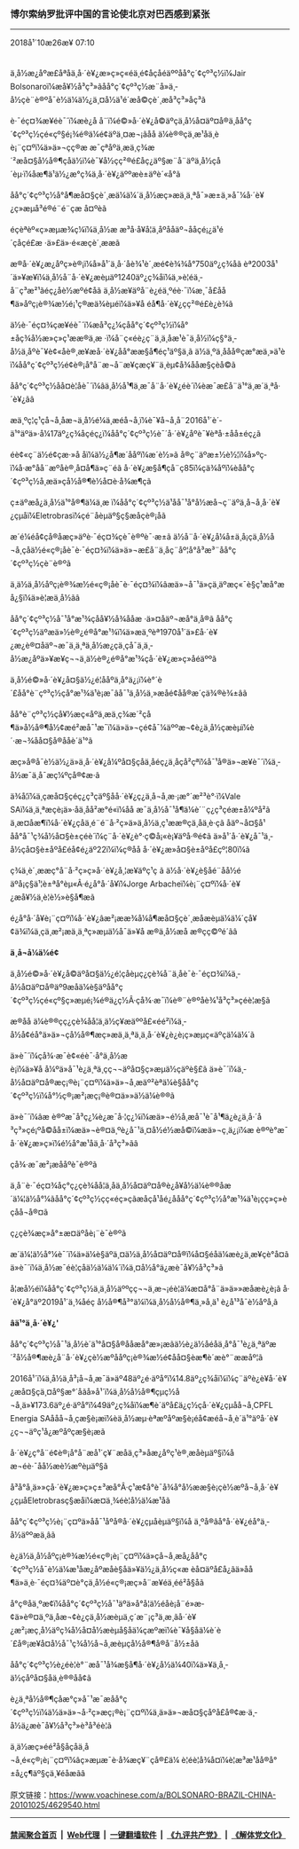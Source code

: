 ### 博尔索纳罗批评中国的言论使北京对巴西感到紧张 
------------------------

<div class="published">
 <span class="date" title="ä¸­å½æ¶é´">
  <time datetime="2018-10-26T07:10:38+08:00">
   2018å¹´10æ26æ¥ 07:10
  </time>
 </span>
</div>
<br/>
<div class="wsw">
 <p lang="EN-US" paraeid="{2a0dd443-3078-482a-bd9d-aa3066a505bd}{33}" paraid="2107309853" xml:lang="EN-US">
  ä¸­å½æ¿åºæ­£åªåä¸å·´è¥¿æ»ç»ç«éä¸­é¢åçåéäººåå°ç´¢çº³ç½ï¼Jair Bolsonaroï¼æå¥½å³ç³»ãåå°ç´¢çº³ç½æ¨å»ä¸­å½çè¨è®ºå¯è½ä¼ä½¿ä¸¤å½ä¹é´æå©çè´¸æå³ç³»åç³ã
 </p>
 <p paraeid="{d4c714f2-2087-449a-a189-5aa86bc77111}{169}" paraid="160115460">
  è·¯éç¤¾æ¥éè¯´ï¼æè¿å å¨ï¼é©»å·´è¥¿å©äºçä¸­å½å¤äº¤å®ä¸åå°ç´¢çº³ç½çé«çº§é¡¾é®ä¼é¢äºä¸¤æ¬¡ãåå ä¼è®®çä¸­æ¹åä¸èè¡¨ç¤ºï¼ä»ä»¬çç®æ æ¯çªåºä¸æä¸ç¾æ´²æå¤§å½å®¶çåä½ï¼è¯¥å½çç²®é£åç¿äº§æ¨å¨äºä¸­å½çå´èµ·ï¼åæ¶ä¹ä½¿æ°ç¾ä¸å·´è¥¿äººæè±äºè´«å°ã
 </p>
 <p lang="EN-US" paraeid="{c954c94c-eb4c-4edf-8d28-3c626f91021c}{54}" paraid="804494566" xml:lang="EN-US">
  åå°ç´¢çº³ç½å°å¶æå¤§çè´¸æä¼ä¼´ä¸­å½æç»æä¸ä¸ªå¯»æ±ä¸»å¯¼å·´è¥¿ç»æµå³é®é¨é¨çæ å¤ºèã
 </p>
 <p lang="EN-US" paraeid="{c954c94c-eb4c-4edf-8d28-3c626f91021c}{175}" paraid="555568169" xml:lang="EN-US">
  éçèªèº«ç»æµæ¾ç¼ï¼ä¸­å½æ æ³å·å¥å¦ä¸åºååäº¬ååçé¡¿ä¹é´çåçé£æ ·ä»£ä»·é«æçè´¸ææã
 </p>
 <p lang="EN-US" paraeid="{c954c94c-eb4c-4edf-8d28-3c626f91021c}{218}" paraid="1267855335" xml:lang="EN-US">
  æ®å·´è¥¿æ¿åºç»è®¡ï¼å»å¹´ä¸­å·´åè¾¹è´¸æé¢è¾¾å°750äº¿ç¾åã èª2003å¹´ä»¥æ¥ï¼ä¸­å½å¨å·´è¥¿æèµäº1240äº¿ç¾åï¼ä¸»è¦éä¸­å¨ç³æ²¹ãéç¿åè½æºé¢åã ä¸­å½æ¥äºå¨è¿éä¸ºéè·¯ï¼æ¸¯å£åå¶ä»åºç¡è®¾æ½é¡¹ç®æä¾èµéï¼ä»¥å éå¶å·´è¥¿çç²®é£è¿è¾ã
 </p>
 <p lang="EN-US" paraeid="{0ca04a8a-daae-4b8f-8aac-2765d0d4e9b5}{18}" paraid="1141823462" xml:lang="EN-US">
  ä½è·¯éç¤¾çæ¥éè¯´ï¼æå³ç¿¼çåå°ç´¢çº³ç½ï¼å°±åç¾å½æ»ç»ç¹ææ®ä¸æ ·ï¼å¨ç«éè¿ç¨ä¸­ä¸åæ¹è¯ä¸­å½ï¼ç§°ä¸­å½ä¸åºè¯¥è¢«åè®¸æ¥æå·´è¥¿åå°ææ§å¶éç¹äº§ä¸ã ä½ä¸ºä¸ååå®çæ°æä¸»ä¹èï¼åå°ç´¢çº³ç½é¢è®¡å°å¨æ¬å¨æ¥çæç¥¨ä¸­èµ¢å¾ååæ§çèå©ã
 </p>
 <p lang="EN-US" paraeid="{0ca04a8a-daae-4b8f-8aac-2765d0d4e9b5}{139}" paraid="281145347" xml:lang="EN-US">
  åå°ç´¢çº³ç½åå¤è­¦åè¯´ï¼âä¸­å½å¹¶ä¸æ¯å¨å·´è¥¿éè´­ï¼èæ¯æ­£å¨ä¹°ä¸æ´ä¸ªå·´è¥¿ãâ
 </p>
 <p paraeid="{d4c714f2-2087-449a-a189-5aa86bc77111}{201}" paraid="965483688">
  æä¸ºç¦ç¹çå¬å¸åæ¬ä¸­å½é¼ä¸æéå¬å¸ï¼è¯¥å¬å¸å¨2016å¹´è´­ä¹°äºä»·å¼17äº¿ç¾åçéç¿ï¼åå°ç´¢çº³ç½è¯´å·´è¥¿åºè¯¥èªå·±åå±éç¿ã
 </p>
 <p lang="EN-US" paraeid="{9860369f-0edc-465a-998e-b6b320ccd9df}{5}" paraid="1660817014" xml:lang="EN-US">
  éè¢«ç¨ä½é¢çæ·»å åï¼ä½¿å¶æ´ååºï¼æ´è½»ã å®ç¨äºæ±½è½¦ï¼å»ºç­ï¼å·æ°åå¨æºåè®¸å¤å¶ä»ç¨éã å·´è¥¿æ§å¶çå¨ç85ï¼çä¾åºï¼èåå°ç´¢çº³ç½å¸æä»çå½å®¶è½å¤è·å¾æ¶çã
 </p>
 <p lang="EN-US" paraeid="{9860369f-0edc-465a-998e-b6b320ccd9df}{92}" paraid="1593555157" xml:lang="EN-US">
  ç±äºæå¿ä¸­å½ä¹°å®¶ä¼ä¸­æ ï¼åå°ç´¢çº³ç½ä¹åå¯¹å°å½æå¬ç¨äºä¸å¬å¸å·´è¥¿çµåï¼Eletrobrasï¼çé¨åèµäº§ç§æåçè®¡åã
 </p>
 <p aria-level="3" lang="EN-US" paraeid="{9860369f-0edc-465a-998e-b6b320ccd9df}{190}" paraid="749691890" role="heading" xml:lang="EN-US">
  æ´é¼éå¢çå®åæç»äºè·¯éç¤¾çè¯è®ºè¯·æ±ã ä½å¨å·´è¥¿å¼å±ä¸å¡çä¸­å½å¬å¸çå­ä½é«ç®¡åè¯è·¯éç¤¾ï¼ä»ä»¬æ­£å¨ä¸åç¨åº¦å°å³æ³¨åå°ç´¢çº³ç½çè¨è®ºã
 </p>
 <p lang="EN-US" paraeid="{066528e5-0955-4d28-aeb6-938f31e671ab}{223}" paraid="1777795650" xml:lang="EN-US">
  ä¸ä½ä¸­å½åºç¡è®¾æ½é«ç®¡åè¯è·¯éç¤¾ï¼âæä»¬å¯¹ä»çä¸äºæç«¯è§ç¹æå°æå¿§ï¼ä»è­¦æä¸­å½ãâ
 </p>
 <p lang="EN-US" paraeid="{0cd32ea6-f8d1-46c2-a934-82fc392ed691}{24}" paraid="1460303398" xml:lang="EN-US">
  åå°ç´¢çº³ç½å¯¹å°æ¹¾çåå¥½å¾ååæ ·ä»¤åäº¬æå°ä¸å®ã åå°ç´¢çº³ç½äºæä»½è®¿é®å°æ¹¾ï¼ä»æä¸ºèª1970å¹´ä»£å·´è¥¿æ¿è®¤åäº¬æ¯ä¸ä¸ªä¸­å½æ¿ç­ä¸çå¯ä¸ä¸­å½æ¿åºä»¥æ¥ç¬¬ä¸ä½è®¿é®å°æ¹¾çå·´è¥¿æ»ç»åéäººã
 </p>
 <p lang="EN-US" paraeid="{23f42b54-1264-4abc-be3e-835bd92ff4a0}{14}" paraid="1548037736" xml:lang="EN-US">
  ä¸­å½é©»å·´è¥¿å¤§ä½¿é¦ååºä¸å°ä¿¡ï¼è°´è´£åå°è¨çº³ç½çå°æ¹¾ä¹è¡æ¯âå¯¹ä¸­å½ä¸»æåé¢åå®æ´çä¾®è¾±âã
 </p>
 <p lang="EN-US" paraeid="{23f42b54-1264-4abc-be3e-835bd92ff4a0}{118}" paraid="653540003" xml:lang="EN-US">
  åå°è¨çº³ç½çå¥½æç«åºä¸æä¸ç¾æ´²çå¶ä»å½å®¶å½¢æé²æå¯¹æ¯ï¼ä»ä»¬çé¢å¯¼äººæ¬¢è¿ä¸­å½çæèµï¼è´·æ¬¾åå¤§å®ååè´­ä¹°ã
 </p>
 <p lang="EN-US" paraeid="{23f42b54-1264-4abc-be3e-835bd92ff4a0}{213}" paraid="1619349963" xml:lang="EN-US">
  æç»å®å¯è½ä½¿ä»ä¸å·´è¥¿å¼ºå¤§çåä¸åéç¿ä¸åçå²çªï¼å¯¹å®ä»¬æ¥è¯´ï¼ä¸­å½æ¯ä¸å¯æç¼ºçå®¢æ·ã
 </p>
 <p lang="EN-US" paraeid="{23f42b54-1264-4abc-be3e-835bd92ff4a0}{191}" paraid="1774970207" xml:lang="EN-US">
  ä¾å¦ï¼ä¸çæå¤§çéç¿ç³çäº§åå·´è¥¿ç¿ä¸å¬å¸æ·¡æ°´æ²³è°·ï¼Vale SAï¼ä¸ä¸ªæçè¡ä»·åä¸åå²æ°é«ï¼åå æ¯ä¸­å½å¯¹å¶ä¼è´¨ç¿ç³çéæ±å¼ºå²ã
  <br/>
  ä¸æ­¤åæ¶ï¼å·´è¥¿çåä¸é¨é¨å·²ç»ä»ä¸­å½ä¸ç¹ææ®çä¸åä¸­è·çã åäº¬å¤§å¹åå°å¯¹ç¾å½å¤§è±çéè´­ï¼ç¨å·´è¥¿è°·ç©å¡«è¡¥äºå·®é¢ã ä»å¹´å·´è¥¿å¯¹ä¸­å½çå¤§è±åºå£éå¢é¿äº22ï¼ï¼ç®åå å·´è¥¿æ»å¤§è±åºå£çº¦80ï¼ã
 </p>
 <p lang="EN-US" paraeid="{23f42b54-1264-4abc-be3e-835bd92ff4a0}{193}" paraid="1525293375" xml:lang="EN-US">
  ç¾ä¸­è´¸ææç°å¨å·²ç»ç»å·´è¥¿å¸¦æ¥äºç­¹ç ã ä½å·´è¥¿è§åé¨åå½éäºå¡ç§ä¹¦è±ªå°èµ«Â·é¿å°å·´å¥ï¼Jorge Arbacheï¼è¡¨ç¤ºï¼å·´è¥¿æå¥½ä¸è¦è½»è§å¶æã
 </p>
 <p lang="EN-US" paraeid="{23f42b54-1264-4abc-be3e-835bd92ff4a0}{176}" paraid="1834742424" xml:lang="EN-US">
  é¿å°å·´å¥è¡¨ç¤ºï¼å·´è¥¿âæ²¡ææ¾å¼å¶æå¤§çè´¸æåæèµä¼ä¼´çå¥¢ä¾ï¼ä¸çä¸æ²¡æä¸ä¸ªç»æµä½å¯ä»¥å æ®ä¸­å½æå æ®çç©ºé´ãâ
 </p>
 <p lang="EN-US" paraeid="{cd91b11d-8ddd-4f53-99dc-6611f5129e55}{151}" paraid="2016922483" xml:lang="EN-US">
  <strong>
   ä¸å¬å¼ä¼é¢
  </strong>
 </p>
 <p lang="EN-US" paraeid="{dcef756d-26ed-423a-a112-fca67c2a3def}{115}" paraid="1272694154" xml:lang="EN-US">
  ä¸­å½é©»å·´è¥¿å©äºå¤§ä½¿é¦çåèµç¿çè¾å¨ä¸åè¯è·¯éç¤¾ï¼ä¸­å½å¤äº¤å®äº9æåä¼è§äºåå°ç´¢çº³ç½çé«çº§ç»æµé¡¾é®ä¿ç½Â·çå¾·æ¯ï¼è®¨è®ºåè¾¹å³ç³»çéè¦æ§ã
 </p>
 <p lang="EN-US" paraeid="{cd91b11d-8ddd-4f53-99dc-6611f5129e55}{114}" paraid="664216239" xml:lang="EN-US">
  æ®åå ä¼è®®çç¿çè¾åå¦ä¸ä½ç¥æäººå£«éé²ï¼ä¸­å½å¢éå°ä»ä»¬çå½å®¶æç»æä¸ä¸ªä¸ä¸å·´è¥¿è¿è¡ç»æµç«äºçä¼ä¼´ã
 </p>
 <p lang="EN-US" paraeid="{cd91b11d-8ddd-4f53-99dc-6611f5129e55}{141}" paraid="771571468" xml:lang="EN-US">
  ä»è¯´ï¼çå¾·æ¯è¢«éè¯·å°ä¸­å½æè¡ï¼ä»¥å å¼ºä»å¯¹è¿ä¸ªä¸çç¬¬äºå¤§ç»æµä½çäºè§£ã ä»è¯´ï¼ä¸­å½å¤äº¤å®æç¡®è¡¨ç¤ºï¼ä»ä»¬å¸æäº²èªä¼è§åå°ç´¢çº³ç½ï¼å°½ç®¡æ²¡æç¡®è®¤ä»»ä½ä¼è®®ã
 </p>
 <p lang="EN-US" paraeid="{fa116cef-467c-4f99-87d3-74ee64c3d9c4}{70}" paraid="1564655740" xml:lang="EN-US">
  ä»è¯´ï¼âæ è®ºæ¯å³ç¿¼è¿æ¯å·¦ç¿¼ï¼æä»¬é½å¸æå¯¹è¯å¹¶ä¿è¿ä¸­å·´å³ç³»çé¡ºå©åå±ï¼æä»¬è®¤ä¸ºè¿å¯¹ä¸¤å½é½æå©ï¼æä»¬ç¸ä¿¡ï¼æ è®ºè°æ¯å·´è¥¿æ»ç»ï¼é½å°æ¹åä¸­å·´å³ç³»ãâ
 </p>
 <p lang="EN-US" paraeid="{fa116cef-467c-4f99-87d3-74ee64c3d9c4}{171}" paraid="985863315" xml:lang="EN-US">
  çå¾·æ¯æ²¡æååºè¯è®ºã
 </p>
 <p lang="EN-US" paraeid="{dcef756d-26ed-423a-a112-fca67c2a3def}{204}" paraid="154175036" xml:lang="EN-US">
  ä¸å¨è·¯éç¤¾åç°ç¿çè¾åå¦ä¸åä¸­å½å¤äº¤å®è¿å¥å½ä¼è®®åæ´ä¼¦ä½å°¼ãåå°ç´¢çº³ç½çç«éç»çãæåçå¹åé¿ååå°ç´¢çº³ç½å°æ¹¾ä¹è¡çç»ç»èçåå¬å®¤ã
 </p>
 <p lang="EN-US" paraeid="{fa116cef-467c-4f99-87d3-74ee64c3d9c4}{247}" paraid="2035650731" xml:lang="EN-US">
  ç¿çè¾æç»å°±æ­¤äºåè¡¨è¯è®ºã
 </p>
 <p lang="EN-US" paraeid="{c48ae3c0-9c43-4527-b28b-04b982970933}{131}" paraid="1264377169" xml:lang="EN-US">
  æ´ä¼¦ä½å°¼è¯´ï¼ä»ä¼è§äºä¸¤ä½ä¸­å½å¤äº¤å®ï¼å¤§éåä¼æè¿ä¸æ­¥çè°å¤ã ä»è¯´ï¼ä¸­å½æ¯éè¦çåä½ä¼ä¼´ï¼ä¸¤å½å°ä¿æè¯å¥½å³ç³»ã
 </p>
 <p lang="EN-US" paraeid="{c48ae3c0-9c43-4527-b28b-04b982970933}{133}" paraid="813075991" xml:lang="EN-US">
  å¦æå½éï¼åå°ç´¢çº³ç½ä¸ä¸­å½äººçç¬¬ä¸æ¬¡éè¦ä¼æ¤å°å¨ä»ä»»æåæè¿è¡ã å·´è¥¿å°äº2019å¹´ä¸¾åéç å½å®¶å³°ä¼ï¼ä¸­å½å½å®¶ä¸»å¸­ä¹ è¿å¹³å¯è½åºå¸­ã
 </p>
 <p lang="EN-US" paraeid="{c48ae3c0-9c43-4527-b28b-04b982970933}{133}" paraid="813075991" xml:lang="EN-US">
  <strong>
   âä¹°ä¸å·´è¥¿'
  </strong>
 </p>
 <p lang="EN-US" paraeid="{89444416-a6f6-4fb7-a480-d975904b7dcc}{211}" paraid="653165383" xml:lang="EN-US">
  åå°ç´¢çº³ç½å¯¹ä¸­å½è´­ä¹°å¤§å®ååæå°æ»¡æãä½è¿ä½åéåä¸å°å¯¹è¿ä¸ªäºæ´²å½å®¶æè¿å¨å·´è¥¿çè½æºååºç¡è®¾æ½é¢åå¤§èæ¶è´­æè°¨ææåº¦ã
 </p>
 <p lang="EN-US" paraeid="{89444416-a6f6-4fb7-a480-d975904b7dcc}{254}" paraid="1184122542" xml:lang="EN-US">
  2016å¹´ï¼ä¸­å½ä¸å³¡å¬å¸æ¯ä»äº48äº¿é·äºå°ï¼14.8äº¿ç¾åï¼ï¼ç¨äºè¿è¥å·´è¥¿æå¤§çä¸¤åº§æ°´åãå»å¹´ï¼ä¸­å½å½å®¶çµç½å¬å¸ä»¥173.6äº¿é·äºå°ï¼49äº¿ç¾åï¼æ¶è´­äºå£ä¿ç½çå·´è¥¿çµåå¬å¸CPFL Energia SAåå­å¬å¸çæ§è¡æï¼èä¸­å½æµ·èªæºåºæ§è¡éå¢æéå¬å¸è´­ä¹°äºå·´è¥¿ç¬¬äºç¹å¿æºåºçæ§è¡æã
 </p>
 <p lang="EN-US" paraeid="{bc8ac2ae-5582-46bd-ac7b-6c13df4368ec}{117}" paraid="1441250998" xml:lang="EN-US">
  å·´è¥¿ç°å¨é¢è®¡å°å¨æå¹´ç¥¨æåä¸ç³»åæ¿åºç¹è®¸æåèµäº§ï¼åæ¬éè·¯åå½æè½æºèµäº§ã
 </p>
 <p lang="EN-US" paraeid="{bc8ac2ae-5582-46bd-ac7b-6c13df4368ec}{119}" paraid="968089811" xml:lang="EN-US">
  å³å°å¸ä»»çå·´è¥¿æ»ç»ç±³æ­å°Â·ç¹æ¢å°è¯å¾å°å½ææ§è¡çè½æºå¬å¸å·´è¥¿çµåEletrobrasç§æåï¼æ­¤ä¸¾éè¦å½ä¼æ¹åã
 </p>
 <p lang="EN-US" paraeid="{bc8ac2ae-5582-46bd-ac7b-6c13df4368ec}{187}" paraid="1244637191" xml:lang="EN-US">
  åå°ç´¢çº³ç½è¡¨ç¤ºä»åå¯¹åºå®å·´è¥¿çµåèµäº§ï¼å ä¸ºå®âå°å·´è¥¿éå°ä¸­å½äººæä¸­âã
 </p>
 <p lang="EN-US" paraeid="{bc8ac2ae-5582-46bd-ac7b-6c13df4368ec}{174}" paraid="1042683811" xml:lang="EN-US">
  è¿ä½ä¸­å½åºç¡è®¾æ½é«ç®¡è¡¨ç¤ºï¼ä»çå¬å¸æå¿åå°ç´¢çº³ç½å¯è½ä¼æ¹åæ¿åºæåè§åä»¥ä½¿ä¸­å½ç«æ èå¤äºå£å¿ãä»åå¶ä»ä¸è·¯éç¤¾äº¤è°çä¸­å½é«ç®¡æç»å¨æ¥éä¸­éé²å§åã
 </p>
 <p lang="EN-US" paraeid="{bc8ac2ae-5582-46bd-ac7b-6c13df4368ec}{176}" paraid="1426559029" xml:lang="EN-US">
  å°ç®åä¸ºæ­¢ï¼åå°ç´¢çº³ç½å¯¹äºä»å°å¦ä½éåè¡å¨é»æ­¢ä»è®¤ä¸ºä¸åæ¬¢è¿çä¸­å½æèµä¸ç´æ¨¡ç³ä¸æ¸ãå·´è¥¿æ²¡æç¸å½äºç¾å½å¤å½æèµå§åä¼çæºæï¼è¯¥å§åä¼è´è´£å®¡æ¥å¤å½å¯¹ç¾å½å¬å¸æèµçå½å®¶å®å¨å½±åã
 </p>
 <p paraeid="{b21133c1-5c0f-4aa0-b676-40da27c7a17f}{128}" paraid="1190106279">
  åå°ç´¢çº³ç½è¿éè¦è°¨æå¯¹å¾æ§å¶å·´è¥¿å½ä¼40ï¼ä»¥ä¸å¸­ä½çåºå¤§åä¸è®®åå¢ã
 </p>
 <p lang="EN-US" paraeid="{89444416-a6f6-4fb7-a480-d975904b7dcc}{74}" paraid="1909942403" xml:lang="EN-US">
  è¿ä¸ªå½å®¶çåæ°ç»å¯¹æ¯æåå°ç´¢çº³ç½ï¼ä½ä»ä»¬å·²ç»æç¡®è¡¨ç¤ºï¼ä¸ä»ä»¬æå¤§çåºå£å®¢æ·ä¸­å½ä¿æè¯å¥½å³ç³»è³å³éè¦ã
 </p>
 <p lang="EN-US" paraeid="{3df10dfa-f04b-400d-bfe8-232101f0bd93}{149}" paraid="1158910247" xml:lang="EN-US">
  ä¸ä½æç»éé²å§åçåä¸å¬å¸é«ç®¡è¡¨ç¤ºï¼âç»æµæ¯è·å¾æç¥¨çå®£ä¼ è¦éè¦å¾å¤ï¼è¦æ³æ¹åå®å°±å¿ç¶äº§çä¸¥éåæãâ
 </p>
</div>

原文链接：https://www.voachinese.com/a/BOLSONARO-BRAZIL-CHINA-20101025/4629540.html


------------------------
#### [禁闻聚合首页](https://github.com/gfw-breaker/banned-news/blob/master/README.md) &nbsp;|&nbsp; [Web代理](https://github.com/gfw-breaker/open-proxy/blob/master/README.md) &nbsp;|&nbsp;  [一键翻墙软件](https://github.com/gfw-breaker/nogfw/blob/master/README.md) &nbsp;|&nbsp; [《九评共产党》](https://github.com/gfw-breaker/9ping.md/blob/master/README.md#九评之一评共产党是什么) &nbsp;|&nbsp; [《解体党文化》](https://github.com/gfw-breaker/jtdwh.md/blob/master/README.md#绪论)